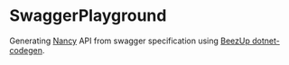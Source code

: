 # SwaggerPlayground

Generating [Nancy](https://github.com/NancyFx/Nancy) API from swagger specification using [BeezUp dotnet-codegen](https://github.com/BeezUP/dotnet-codegen). 

